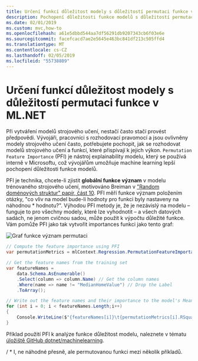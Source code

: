 ```yaml
---
title: Určení funkcí důležitost modely s důležitostí permutaci funkce v ML.NET
description: Pochopení důležitosti funkce modelů s důležitostí permutaci funkce v ML.NET
ms.date: 02/01/2019
ms.custom: mvc,how-to
ms.openlocfilehash: a61e5dbbd544aa7df56291db9207343cb6f03e6e
ms.sourcegitcommit: facefcacd7ae2e5645e463bc841df213c505ffd4
ms.translationtype: MT
ms.contentlocale: cs-CZ
ms.lasthandoff: 02/05/2019
ms.locfileid: "55738809"
---
```

# <a name="determine-the-feature-importance-of-models-with-permutation-feature-importance-in-mlnet"></a>Určení funkcí důležitost modely s důležitostí permutaci funkce v ML.NET

Při vytváření modelů strojového učení, nestačí často stačí provést předpovědi. Vývojáři, pracovníci s rozhodovací pravomocí a jsou ovlivněny modely strojového učení často, potřebujete pochopit, jak se rozhodovat modelů strojového učení a funkcí, které přispívají k jejich výkon. `Permutation Feature Importance` (PFI) je nástroj explainability modelu, který se používá interně v Microsoftu, což vývojářům umožňuje machine learning lepší pochopení důležitosti funkce modelů.

PFI je technika, chcete-li zjistit **globální funkce význam** v modelu trénovaného strojového učení, motivováno Breiman v ["Random doménových struktur" papír, část 10](https://www.stat.berkeley.edu/~breiman/randomforest2001.pdf). PFI měří funkce význam položením otázky, "co vliv na model bude-li hodnoty pro funkci byly nastaveny na náhodnou * hodnotu?". Výhodou PFI metody je, že je nezávislý na modelu – funguje to pro všechny modely, které lze vyhodnotit – a všech datových sadách, ne jenom cvičnou sadou, může použít k výpočtu důležité funkce. Vám pomůže PFI jako tak vytvořit importances funkci jako tento graf:

![Graf funkce význam permutaci](./media/determine-global-feature-importance-in-model/pfi-graph.png)

```csharp
// Compute the feature importance using PFI
var permutationMetrics = mlContext.Regression.PermutationFeatureImportance(model.LastTransformer, model.Transform(data), "MedianHomeValue");

// Get the feature names from the training set
var featureNames =
    data.Schema.AsEnumerable()
    .Select(column => column.Name) // Get the column names
    .Where(name => name != "MedianHomeValue") // Drop the Label
    .ToArray();

// Write out the feature names and their importance to the model's Mean R-squared value
for (int i = 0; i < featureNames.Length;i++)
{
    Console.WriteLine($"{featureNames[i]}\t{permutationMetrics[i].RSquared.Mean:G4}");
}
```

Příklad použití PFI k analýze funkce důležitost modelu, naleznete v tématu [úložiště GitHub dotnet/machinelearning](https://github.com/dotnet/machinelearning/tree/master/docs/samples/Microsoft.ML.Samples/Dynamic/PermutationFeatureImportance).

/ * I, ne náhodné přesně, ale permutovanou funkci mezi několik příkladů.
